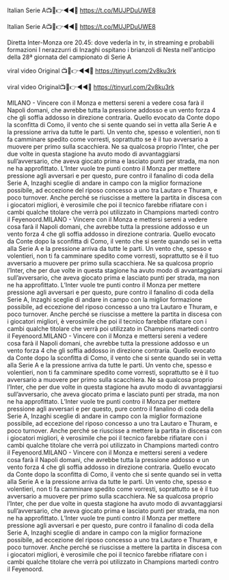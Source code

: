 Italian Serie A📺📱👉◄◄🔴 https://t.co/MUJPDuUWE8

Italian Serie A📺📱👉◄◄🔴 https://t.co/MUJPDuUWE8



Diretta Inter-Monza ore 20.45: dove vederla in tv, in streaming e probabili formazioni
I nerazzurri di Inzaghi ospitano i brianzoli di Nesta nell'anticipo della 28ª giornata del campionato di Serie A

viral video Original 📺📱👉◄◄🔴 https://tinyurl.com/2v8ku3rk

viral video Original📺📱👉◄◄🔴 https://tinyurl.com/2v8ku3rk




MILANO - Vincere con il Monza e mettersi sereni a vedere cosa farà il Napoli domani, che avrebbe tutta la pressione addosso e un vento forza 4 che gli soffia addosso in direzione contraria. Quello evocato da Conte dopo la sconfitta di Como, il vento che si sente quando sei in vetta alla Serie A e la pressione arriva da tutte le parti. Un vento che, spesso e volentieri, non ti fa camminare spedito come vorresti, soprattutto se è il tuo avversario a muovere per primo sulla scacchiera. Ne sa qualcosa proprio l’Inter, che per due volte in questa stagione ha avuto modo di avvantaggiarsi sull’avversario, che aveva giocato prima e lasciato punti per strada, ma non ne ha approfittato. L’Inter vuole tre punti contro il Monza per mettere pressione agli avversari e per questo, pure contro il fanalino di coda della Serie A, Inzaghi sceglie di andare in campo con la miglior formazione possibile, ad eccezione del riposo concesso a uno tra Lautaro e Thuram, e poco turnover. Anche perché se riuscisse a mettere la partita in discesa con i giocatori migliori, è verosimile che poi il tecnico farebbe rifiatare con i cambi qualche titolare che verrà poi utilizzato in Champions martedì contro il Feyenoord.MILANO - Vincere con il Monza e mettersi sereni a vedere cosa farà il Napoli domani, che avrebbe tutta la pressione addosso e un vento forza 4 che gli soffia addosso in direzione contraria. Quello evocato da Conte dopo la sconfitta di Como, il vento che si sente quando sei in vetta alla Serie A e la pressione arriva da tutte le parti. Un vento che, spesso e volentieri, non ti fa camminare spedito come vorresti, soprattutto se è il tuo avversario a muovere per primo sulla scacchiera. Ne sa qualcosa proprio l’Inter, che per due volte in questa stagione ha avuto modo di avvantaggiarsi sull’avversario, che aveva giocato prima e lasciato punti per strada, ma non ne ha approfittato. L’Inter vuole tre punti contro il Monza per mettere pressione agli avversari e per questo, pure contro il fanalino di coda della Serie A, Inzaghi sceglie di andare in campo con la miglior formazione possibile, ad eccezione del riposo concesso a uno tra Lautaro e Thuram, e poco turnover. Anche perché se riuscisse a mettere la partita in discesa con i giocatori migliori, è verosimile che poi il tecnico farebbe rifiatare con i cambi qualche titolare che verrà poi utilizzato in Champions martedì contro il Feyenoord.MILANO - Vincere con il Monza e mettersi sereni a vedere cosa farà il Napoli domani, che avrebbe tutta la pressione addosso e un vento forza 4 che gli soffia addosso in direzione contraria. Quello evocato da Conte dopo la sconfitta di Como, il vento che si sente quando sei in vetta alla Serie A e la pressione arriva da tutte le parti. Un vento che, spesso e volentieri, non ti fa camminare spedito come vorresti, soprattutto se è il tuo avversario a muovere per primo sulla scacchiera. Ne sa qualcosa proprio l’Inter, che per due volte in questa stagione ha avuto modo di avvantaggiarsi sull’avversario, che aveva giocato prima e lasciato punti per strada, ma non ne ha approfittato. L’Inter vuole tre punti contro il Monza per mettere pressione agli avversari e per questo, pure contro il fanalino di coda della Serie A, Inzaghi sceglie di andare in campo con la miglior formazione possibile, ad eccezione del riposo concesso a uno tra Lautaro e Thuram, e poco turnover. Anche perché se riuscisse a mettere la partita in discesa con i giocatori migliori, è verosimile che poi il tecnico farebbe rifiatare con i cambi qualche titolare che verrà poi utilizzato in Champions martedì contro il Feyenoord.MILANO - Vincere con il Monza e mettersi sereni a vedere cosa farà il Napoli domani, che avrebbe tutta la pressione addosso e un vento forza 4 che gli soffia addosso in direzione contraria. Quello evocato da Conte dopo la sconfitta di Como, il vento che si sente quando sei in vetta alla Serie A e la pressione arriva da tutte le parti. Un vento che, spesso e volentieri, non ti fa camminare spedito come vorresti, soprattutto se è il tuo avversario a muovere per primo sulla scacchiera. Ne sa qualcosa proprio l’Inter, che per due volte in questa stagione ha avuto modo di avvantaggiarsi sull’avversario, che aveva giocato prima e lasciato punti per strada, ma non ne ha approfittato. L’Inter vuole tre punti contro il Monza per mettere pressione agli avversari e per questo, pure contro il fanalino di coda della Serie A, Inzaghi sceglie di andare in campo con la miglior formazione possibile, ad eccezione del riposo concesso a uno tra Lautaro e Thuram, e poco turnover. Anche perché se riuscisse a mettere la partita in discesa con i giocatori migliori, è verosimile che poi il tecnico farebbe rifiatare con i cambi qualche titolare che verrà poi utilizzato in Champions martedì contro il Feyenoord.
